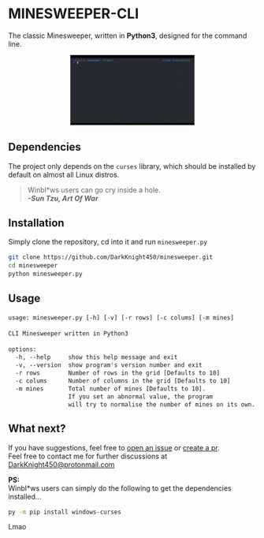 # MINESWEEPER-CLI
The classic Minesweeper, written in **Python3**, designed for the command line.
<p align="center">
	<img src="assets/demo.gif" width="50%" />
</p>

## Dependencies
The project only depends on the `curses` library, which should be installed by default on almost all Linux distros.</br>
>Winbl*ws users can go cry inside a hole.</br>
***-Sun Tzu, Art Of War***

## Installation
Simply clone the repository, cd into it and run `minesweeper.py`
```sh
git clone https://github.com/DarkKnight450/minesweeper.git
cd minesweeper
python minesweeper.py
```

## Usage
```
usage: minesweeper.py [-h] [-v] [-r rows] [-c colums] [-m mines]

CLI Minesweeper written in Python3

options:
  -h, --help     show this help message and exit
  -v, --version  show program's version number and exit
  -r rows        Number of rows in the grid [Defaults to 10]
  -c colums      Number of columns in the grid [Defaults to 10]
  -m mines       Total number of mines [Defaults to 10].
                 If you set an abnormal value, the program 
                 will try to normalise the number of mines on its own.
```

## What next?
If you have suggestions, feel free to [open an issue](https://github.com/DarkKnight450/Minesweeper/issues) or [create a pr](https://github.com/DarkKnight450/Minesweeper/pulls).</br>
Feel free to contact me for further discussions at DarkKnight450@protonmail.com</br>

**PS:**</br>
Winbl*ws users can simply do the following to get the dependencies installed...
```sh
py -m pip install windows-curses
```
Lmao

